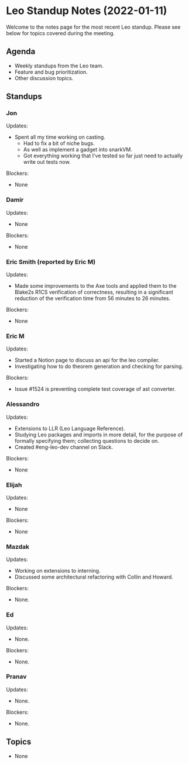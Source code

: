 # Leo Standup Notes (2022-01-11)

Welcome to the notes page for the most recent Leo standup. Please see below for topics covered during the meeting.

## Agenda

* Weekly standups from the Leo team.
* Feature and bug prioritization.
* Other discussion topics.

## Standups

### Jon

Updates:

* Spent all my time working on casting.
  * Had to fix a bit of niche bugs.
  * As well as implement a gadget into snarkVM.
  * Got everything working that I've tested so far just need to actually write out tests now.

Blockers:

* None

### Damir

Updates:

* None

Blockers:

* None

### Eric Smith (reported by Eric M)

Updates:

* Made some improvements to the Axe tools and applied them to the Blake2s R1CS verification of correctness, resulting in a significant reduction of the verification time from 56 minutes to 26 minutes.

Blockers:

* None

### Eric M

Updates:

* Started a Notion page to discuss an api for the leo compiler.
* Investigating how to do theorem generation and checking for parsing.

Blockers:

* Issue #1524 is preventing complete test coverage of ast converter.

### Alessandro

Updates:

* Extensions to LLR (Leo Language Reference).
* Studying Leo packages and imports in more detail, for the purpose of formally specifying them; collecting questions to decide on.
* Created #eng-leo-dev channel on Slack.

Blockers:

* None

### Elijah

Updates:

* None

Blockers:

* None

### Mazdak

Updates:

* Working on extensions to interning.
* Discussed some architectural refactoring with Collin and Howard.

Blockers:

* None.

### Ed

Updates:

* None.

Blockers:

* None.

### Pranav

Updates:

* None.

Blockers:

* None.

## Topics

* None
